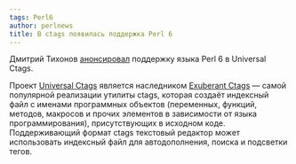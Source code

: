 ```yaml
---
tags: Perl6
author: perlnews
title: В ctags появилась поддержка Perl 6
---
```


Дмитрий Тихонов
[анонсировал](http://blogs.perl.org/users/dmitri/2015/08/ctags-now-supports-perl-6.html)
поддержку языка Perl 6 в Universal Ctags.

Проект [Universal Ctags](https://ctags.io/) является наследником [Exuberant
Ctags](http://ctags.sourceforge.net/) — самой популярной реализации утилиты
ctags, которая создаёт индексный файл с именами программных объектов
(переменных, функций, методов, макросов и прочих элементов в зависимости от
языка программирования), присутствующих в исходном коде. Поддерживающий формат
ctags текстовый редактор может использовать индексный файл для автодополнения,
поиска и подсветки тегов.

